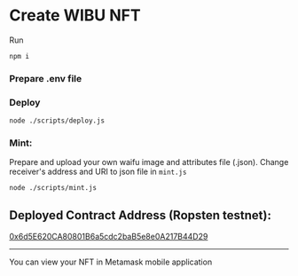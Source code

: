 # Create WIBU NFT

Run
```
npm i
```

### Prepare .env file

### Deploy
```
node ./scripts/deploy.js
```

### Mint: 
Prepare and upload your own waifu image and attributes file (.json). Change receiver's address and URI to json file in `mint.js`
```
node ./scripts/mint.js
```


## Deployed Contract Address (Ropsten testnet): 
[0x6d5E620CA80801B6a5cdc2baB5e8e0A217B44D29](https://ropsten.etherscan.io/address/0x6d5E620CA80801B6a5cdc2baB5e8e0A217B44D29)

-----------------------------------------------------------
You can view your NFT in Metamask mobile application
